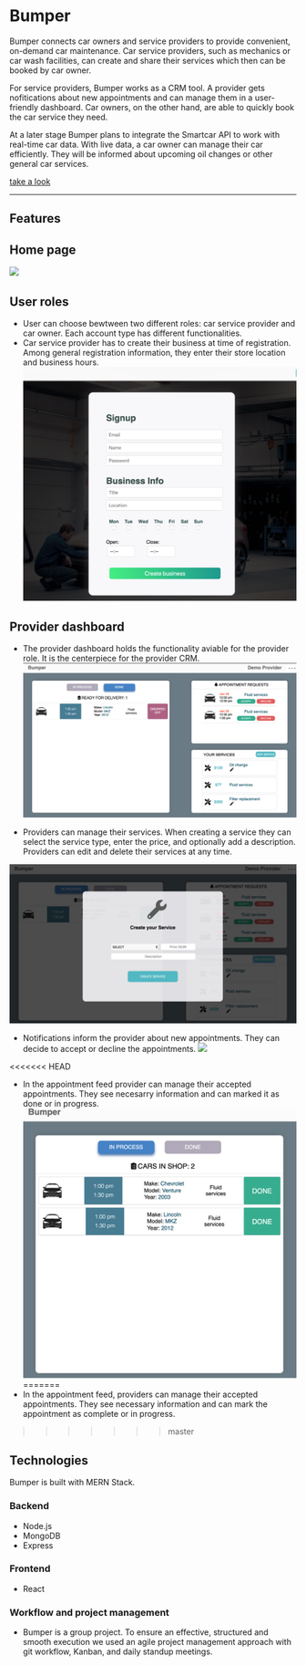 # Bumper

Bumper connects car owners and service providers to provide convenient, on-demand car maintenance. Car service providers, such as mechanics or car wash facilities, can create and share their services which then can be booked by car owner. 

For service providers, Bumper works as a CRM tool. A provider gets nofitications about new appointments and can manage them in a user-friendly dashboard.
Car owners, on the other hand, are able to quickly book the car service they need.

At a later stage Bumper plans to integrate the Smartcar API to work with real-time car data.
With live data, a car owner can manage their car efficiently. They will be informed about upcoming oil changes or other general car services.

[take a look](http://bumper-ly.herokuapp.com/#/)
***

## **Features**
## Home page
![](frontend/src/assets/images/home.png)
## User roles
* User can choose bewtween two different roles: car service provider and car owner. Each account type has different functionalities. 
* Car service provider has to create their business at time of registration. Among general registration information, they enter their store location and business hours. 
 ![](frontend/src/assets/images/createBusiness.png)


## Provider dashboard
* The provider dashboard holds the functionality aviable for the provider role. It is the centerpiece for the provider CRM. 
![](frontend/src/assets/images/providerDashboard.png)


* Providers can manage their services. When creating a service they can select the service type, enter the price, and optionally add a description. Providers can edit and delete their services at any time.

![](frontend/src/assets/images/createService.png)


 * Notifications inform the provider about new appointments. They can decide to accept or decline the appointments.
 ![](frontend/src/assets/notification.png)
 
<<<<<<< HEAD
 * In the appointment feed provider can manage their accepted appointments. They see necesarry information and can marked it as done or in progress.
 ![](frontend/src/assets/images/providerFeed.png)
=======
 * In the appointment feed, providers can manage their accepted appointments. They see necessary information and can mark the appointment as complete or in progress.
>>>>>>> master



 ## **Technologies**
 Bumper is built with MERN Stack. 

 ### Backend
 * Node.js
 * MongoDB
 * Express

 ### Frontend
 * React

 ### Workflow and project management
 * Bumper is a group project. To ensure an effective, structured and smooth execution we used an agile project management approach with git workflow, Kanban, and daily standup meetings.


